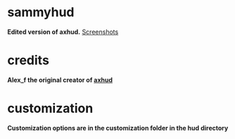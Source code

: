 # sammyhud
 
**Edited version of axhud.**
[Screenshots](https://imgur.com/a/WPL7OB2)

# credits
**Alex_f the original creator of [axhud](https://huds.tf/forum/showthread.php?tid=925)**

# customization
**Customization options are in the customization folder in the hud directory**
